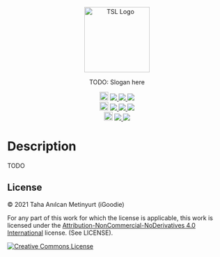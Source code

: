 <!-- Logo -->
<p align="center">
  <a href="https://jitpack.io/#TheSpawnProject/TheSpawnLanguage-TextMate">
    <img src="https://raw.githubusercontent.com/TheSpawnProject/TheSpawnLanguage-TextMate/master/.github/assets/logo.png" height="150" alt="TSL Logo" aria-label="RuntimeGoodies Logo" />
  </a>
</p>

<!-- Slogan -->
<p align="center">
   TODO: Slogan here
</p>

<!-- Badges -->
<p align="center">
  <!-- Main Badges -->

  <img src="https://raw.githubusercontent.com/TheSpawnProject/TheSpawnLanguage-TextMate/master/.github/assets/main-badge.png" height="20px"/>
  <a href="https://github.com/TheSpawnProject/TheSpawnLanguage-TextMate/releases">
    <img src="https://img.shields.io/github/v/release/TheSpawnProject/TheSpawnLanguage-TextMate"/>
  </a>
  <a href="https://github.com/TheSpawnProject/TheSpawnLanguage-TextMate/releases">
    <img src="https://img.shields.io/github/v/release/TheSpawnProject/TheSpawnLanguage-TextMate?include_prereleases&label=release-snapshot"/>
  </a>
  <a href="https://github.com/TheSpawnProject/TheSpawnLanguage-TextMate">
    <img src="https://img.shields.io/github/languages/top/TheSpawnProject/TheSpawnLanguage-TextMate"/>
  </a>

  <br/>

  <!-- Github Badges -->
  <img src="https://raw.githubusercontent.com/TheSpawnProject/TheSpawnLanguage-TextMate/master/.github/assets/github-badge.png" height="20px"/>
  <a href="https://github.com/TheSpawnProject/TheSpawnLanguage-TextMate/commits/master">
    <img src="https://img.shields.io/github/last-commit/TheSpawnProject/TheSpawnLanguage-TextMate"/>
  </a>
  <a href="https://github.com/TheSpawnProject/TheSpawnLanguage-TextMate/issues">
    <img src="https://img.shields.io/github/issues/TheSpawnProject/TheSpawnLanguage-TextMate"/>
  </a>
  <a href="https://github.com/TheSpawnProject/TheSpawnLanguage-TextMate/tree/master/src">
    <img src="https://img.shields.io/github/languages/code-size/TheSpawnProject/TheSpawnLanguage-TextMate"/>
  </a>

  <br/>

  <!-- Support Badges -->
  <img src="https://raw.githubusercontent.com/TheSpawnProject/TheSpawnLanguage-TextMate/master/.github/assets/support-badge.png" height="20px"/>
  <a href="https://discord.gg/KNxxdvN">
    <img src="https://img.shields.io/discord/610497509437210624?label=discord"/>
  </a>
  <a href="https://www.patreon.com/iGoodie">
    <img src="https://img.shields.io/endpoint.svg?url=https%3A%2F%2Fshieldsio-patreon.vercel.app%2Fapi%3Fusername%3DiGoodie%26type%3Dpatrons"/>
  </a>
</p>

# Description

TODO

## License

&copy; 2021 Taha Anılcan Metinyurt (iGoodie)

For any part of this work for which the license is applicable, this work is licensed under the [Attribution-NonCommercial-NoDerivatives 4.0 International](http://creativecommons.org/licenses/by-nc-nd/4.0/) license. (See LICENSE).

<a rel="license" href="http://creativecommons.org/licenses/by-nc-nd/4.0/"><img alt="Creative Commons License" style="border-width:0" src="https://i.creativecommons.org/l/by-nc-nd/4.0/88x31.png" /></a>